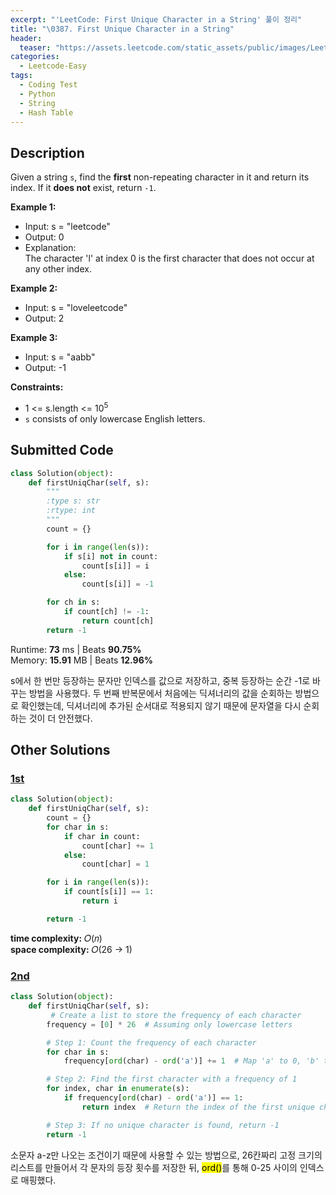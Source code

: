 ```yaml
---
excerpt: "'LeetCode: First Unique Character in a String' 풀이 정리"
title: "\0387. First Unique Character in a String"
header:
  teaser: "https://assets.leetcode.com/static_assets/public/images/LeetCode_Sharing.png"
categories:
  - Leetcode-Easy
tags:
  - Coding Test
  - Python
  - String
  - Hash Table
---
```


## <i class="fa-solid fa-file-lines"></i> Description

Given a string `s`, find the **first** non-repeating character in it and return its index. If it **does not** exist, return `-1`.

**Example 1:**

- Input: s = "leetcode"
- Output: 0
- Explanation:   
The character 'l' at index 0 is the first character that does not occur at any other index.

**Example 2:**

- Input: s = "loveleetcode"
- Output: 2

**Example 3:**

- Input: s = "aabb"
- Output: -1

**Constraints:**

- 1 <= s.length <= 10<sup>5</sup>
- `s` consists of only lowercase English letters.

## <i class="fa-solid fa-cloud-arrow-up"></i> Submitted Code

```python
class Solution(object):
    def firstUniqChar(self, s):
        """
        :type s: str
        :rtype: int
        """
        count = {}

        for i in range(len(s)):
            if s[i] not in count:
                count[s[i]] = i
            else:
                count[s[i]] = -1

        for ch in s:
            if count[ch] != -1:
                return count[ch]
        return -1
```
<i class="fa-solid fa-clock"></i> Runtime: **73** ms \| Beats **90.75%**    
<i class="fa-solid fa-memory"></i> Memory: **15.91** MB \| Beats **12.96%**

s에서 한 번만 등장하는 문자만 인덱스를 값으로 저장하고, 중복 등장하는 순간 -1로 바꾸는 방법을 사용했다. 두 번째 반복문에서 처음에는 딕셔너리의 값을 순회하는 방법으로 확인했는데, 딕셔너리에 추가된 순서대로 적용되지 않기 때문에 문자열을 다시 순회하는 것이 더 안전했다.

## <i class="fa-solid fa-flask"></i> Other Solutions

### <a href="https://leetcode.com/problems/first-unique-character-in-a-string/solutions/6638695/master-frequency-counting-to-find-the-fi-00vj/" target="_blank">1st</a>

```python
class Solution(object):
    def firstUniqChar(self, s):
        count = {}
        for char in s:
            if char in count:
                count[char] += 1
            else:
                count[char] = 1

        for i in range(len(s)):
            if count[s[i]] == 1:
                return i

        return -1
```
<i class="fa-solid fa-clock"></i> **time complexity:** 𝑂(𝑛)    
<i class="fa-solid fa-memory"></i> **space complexity:** 𝑂(26 → 1)           

### <a href="https://leetcode.com/problems/first-unique-character-in-a-string/solutions/6520236/2-methods-beginner-freindlyjavacpython-b-jfqs/" target="_blank">2nd</a>

```python
class Solution(object):
    def firstUniqChar(self, s):
         # Create a list to store the frequency of each character
        frequency = [0] * 26  # Assuming only lowercase letters

        # Step 1: Count the frequency of each character
        for char in s:
            frequency[ord(char) - ord('a')] += 1  # Map 'a' to 0, 'b' to 1, ..., 'z' to 25

        # Step 2: Find the first character with a frequency of 1
        for index, char in enumerate(s):
            if frequency[ord(char) - ord('a')] == 1:
                return index  # Return the index of the first unique character

        # Step 3: If no unique character is found, return -1
        return -1
```
소문자 a-z만 나오는 조건이기 때문에 사용할 수 있는 방법으로, 26칸짜리 고정 크기의 리스트를 만들어서 각 문자의 등장 횟수를 저장한 뒤, <mark>ord()</mark>를 통해 0-25 사이의 인덱스로 매핑했다.